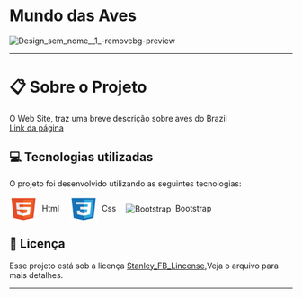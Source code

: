# Mundo das Aves
![Design_sem_nome__1_-removebg-preview](https://user-images.githubusercontent.com/48367763/152590486-090f03f3-26ce-48cd-bb00-72db3eae09b5.png)


------------------------------------------------------------------------------------------------------------------------------------------------------------------------------------------



# 📋 Sobre o Projeto
<p>O Web Site, traz uma breve descrição sobre aves do Brazil<br>
<a href="https://stanley-felix-bergamo.github.io/Mundo-das-Aves/"> Link da página</a>
</p>

<h2>💻 Tecnologias utilizadas</h2>
O projeto foi desenvolvido utilizando as seguintes tecnologias:
<br/><br/>
<div style="display: inline_block">
  <img align="center" alt="HTML" height="40" width="50" src="https://raw.githubusercontent.com/devicons/devicon/master/icons/html5/html5-original.svg">&nbsp; Html&emsp; 
  <img align="center" alt="CSS" height="40" width="50" src="https://raw.githubusercontent.com/devicons/devicon/master/icons/css3/css3-original.svg">&nbsp; Css&emsp; 
  <img align="center" alt="Bootstrap" height="40" width="50" src="https://camo.githubusercontent.com/84746920d1a9906680c387b3cc8753ee842e996fc8915abd295011e15b594b74/68747470733a2f2f676574626f6f7473747261702e636f6d2f646f63732f352e312f6173736574732f6272616e642f626f6f7473747261702d6c6f676f2d736861646f772e706e67">&nbsp; Bootstrap&emsp; 
</div> 


<h2>📕 Licença</h2>
Esse projeto está sob a licença <a href="https://github.com/Stanley-Felix-Bergamo/Mundo-das-Aves/blob/master/License">Stanley_FB_Lincense</a>,Veja o arquivo para mais detalhes.


--------------------------------------------------------------------------------------------------------------------------------------------------------------------------------------
    
